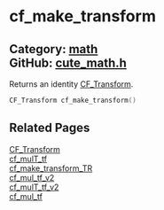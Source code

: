 [](../header.md ':include')

# cf_make_transform

Category: [math](/api_reference?id=math)  
GitHub: [cute_math.h](https://github.com/RandyGaul/cute_framework/blob/master/include/cute_math.h)  
---

Returns an identity [CF_Transform](/math/cf_transform.md).

```cpp
CF_Transform cf_make_transform()
```

## Related Pages

[CF_Transform](/math/cf_transform.md)  
[cf_mulT_tf](/math/cf_mult_tf.md)  
[cf_make_transform_TR](/math/cf_make_transform_tr.md)  
[cf_mul_tf_v2](/math/cf_mul_tf_v2.md)  
[cf_mulT_tf_v2](/math/cf_mult_tf_v2.md)  
[cf_mul_tf](/math/cf_mul_tf.md)  

